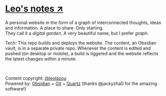 # [Leo's notes ↗](https://graph.leolazou.com)

A personal website in the form of a graph of interconnected thoughts, ideas and information.
A place to share.
Only starting.
<br>
They call it a _digital garden_. A very beautiful name, but I prefer _graph_.

Tech:
This repo builds and deploys the website.
The content, an Obsidian vault, is in a separate private repo. Whenever the content is edited and pushed (on desktop or mobile), a build is tiggered and the website reflects the latest changes within a minute.

<br>

Content сopyright: [@leolazou](https://github.com/leolazou)
<br>
Powered by: [Obsidian](https://obsidian.md) + [Git](https://github.com/denolehov/obsidian-git) + [Quartz](https://github.com/jackyzha0/quartz.git) (thanks @jackyzha0 for the amazing software!)
